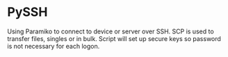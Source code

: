 # PySSH
Using Paramiko to connect to device or server over SSH. SCP is used to transfer files, singles or in bulk. Script will set up secure keys so password is not necessary for each logon. 
